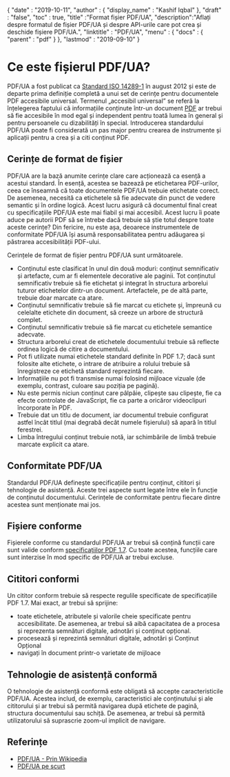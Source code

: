 {
  "date" : "2019-10-11",
  "author" : {
    "display_name" : "Kashif Iqbal"
},
  "draft" : "false",
  "toc" : true,
  "title" :"Format fișier PDF/UA",
  "description":"Aflați despre formatul de fișier PDF/UA și despre API-urile care pot crea și deschide fișiere PDF/UA.",
  "linktitle" : "PDF/UA",
  "menu" : {
    "docs" : {
      "parent" : "pdf"
}
},
  "lastmod" : "2019-09-10"
}

# Ce este fișierul PDF/UA? #

PDF/UA a fost publicat ca [Standard ISO 14289-1](https://en.wikipedia.org/wiki/ISO_14289) în august 2012 și este de departe prima definiție completă a unui set de cerințe pentru documentele PDF accesibile universal. Termenul „accesibil universal” se referă la înțelegerea faptului că informațiile conținute într-un document [PDF](/ro/pdf/) ar trebui să fie accesibile în mod egal și independent pentru toată lumea în general și pentru persoanele cu dizabilități în special. Introducerea standardului PDF/UA poate fi considerată un pas major pentru crearea de instrumente și aplicații pentru a crea și a citi conținut PDF.

## Cerințe de format de fișier ##

PDF/UA are la bază anumite cerințe clare care acționează ca esență a acestui standard. În esență, acestea se bazează pe etichetarea PDF-urilor, ceea ce înseamnă că toate documentele PDF/UA trebuie etichetate corect. De asemenea, necesită ca etichetele să fie adecvate din punct de vedere semantic și în ordine logică. Acest lucru asigură că documentul final creat cu specificațiile PDF/UA este mai fiabil și mai accesibil. Acest lucru îi poate aduce pe autorii PDF să se întrebe dacă trebuie să știe totul despre toate aceste cerințe? Din fericire, nu este așa, deoarece instrumentele de conformitate PDF/UA își asumă responsabilitatea pentru adăugarea și păstrarea accesibilității PDF-ului.

Cerințele de format de fișier pentru PDF/UA sunt următoarele.

* Conținutul este clasificat în unul din două moduri: conținut semnificativ și artefacte, cum ar fi elementele decorative ale paginii. Tot conținutul semnificativ trebuie să fie etichetat și integrat în structura arborelui tuturor etichetelor dintr-un document. Artefactele, pe de altă parte, trebuie doar marcate ca atare.
* Conținutul semnificativ trebuie să fie marcat cu etichete și, împreună cu celelalte etichete din document, să creeze un arbore de structură complet.
* Conținutul semnificativ trebuie să fie marcat cu etichetele semantice adecvate.
* Structura arborelui creat de etichetele documentului trebuie să reflecte ordinea logică de citire a documentului.
* Pot fi utilizate numai etichetele standard definite în PDF 1.7; dacă sunt folosite alte etichete, o intrare de atribuire a rolului trebuie să înregistreze ce etichetă standard reprezintă fiecare.
* Informațiile nu pot fi transmise numai folosind mijloace vizuale (de exemplu, contrast, culoare sau poziția pe pagină).
* Nu este permis niciun conținut care pâlpâie, clipește sau clipește, fie ca efecte controlate de JavaScript, fie ca parte a oricăror videoclipuri încorporate în PDF.
* Trebuie dat un titlu de document, iar documentul trebuie configurat astfel încât titlul (mai degrabă decât numele fișierului) să apară în titlul ferestrei.
* Limba întregului conținut trebuie notă, iar schimbările de limbă trebuie marcate explicit ca atare.

## Conformitate PDF/UA ##

Standardul PDF/UA definește specificațiile pentru conținut, cititori și tehnologie de asistență. Aceste trei aspecte sunt legate între ele în funcție de conținutul documentului. Cerințele de conformitate pentru fiecare dintre acestea sunt menționate mai jos.

## Fișiere conforme ##

Fișierele conforme cu standardul PDF/UA ar trebui să conțină funcții care sunt valide conform [specificațiilor PDF 1.7](https://opensource.adobe.com/dc-acrobat-sdk-docs/standards/pdfstandards/pdf/PDF32000_2008.pdf). Cu toate acestea, funcțiile care sunt interzise în mod specific de PDF/UA ar trebui excluse.

## Cititori conformi ##

Un cititor conform trebuie să respecte regulile specificate de specificațiile PDF 1.7. Mai exact, ar trebui să sprijine:

* toate etichetele, atributele și valorile cheie specificate pentru accesibilitate. De asemenea, ar trebui să aibă capacitatea de a procesa și reprezenta semnături digitale, adnotări și conținut opțional.
* procesează și reprezintă semnături digitale, adnotări și Conținut Opțional
* navigați în document printr-o varietate de mijloace

## Tehnologie de asistență conformă ##

O tehnologie de asistență conformă este obligată să accepte caracteristicile PDF/UA. Acestea includ, de exemplu, caracteristici ale conținutului și ale cititorului și ar trebui să permită navigarea după etichete de pagină, structura documentului sau schiță. De asemenea, ar trebui să permită utilizatorului să suprascrie zoom-ul implicit de navigare.

## Referințe ##

* [PDF/UA - Prin Wikipedia](https://en.wikipedia.org/wiki/PDF/UA)
* [PDF/UA pe scurt](https://pdfa.org/pdfua-in-a-nutshell/)

